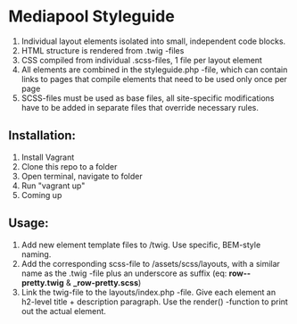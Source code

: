 Mediapool Styleguide
====================

1. Individual layout elements isolated into small, independent code blocks.
2. HTML structure is rendered from .twig -files
3. CSS compiled from individual .scss-files, 1 file per layout element
4. All elements are combined in the styleguide.php -file, which can contain links to pages that compile elements that need to be used only once per page
5. SCSS-files must be used as base files, all site-specific modifications have to be added in separate files that override necessary rules.

Installation:
-------------

1. Install Vagrant
2. Clone this repo to a folder
3. Open terminal, navigate to folder
4. Run "vagrant up" 
5. Coming up

Usage:
------

1. Add new element template files to /twig. Use specific, BEM-style naming.
2. Add the corresponding scss-file to /assets/scss/layouts, with a similar name as the .twig -file plus an underscore as suffix (eq: **row--pretty.twig** & **_row-pretty.scss**)
3. Link the twig-file to the layouts/index.php -file. Give each element an h2-level title + description paragraph. Use the render() -function to print out the actual element.